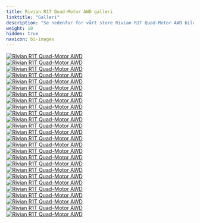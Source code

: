```yaml
---
title: Rivian R1T Quad-Motor AWD galleri
linktitle: "Galleri"
description: "Se nedenfor for vårt store Rivian R1T Quad-Motor AWD bildegalleri. Klikk på bildene for høyoppløselige versjoner."
weight: 10
hidden: true
navicon: bi-images
---
```

<!-- markdownlint-disable MD033 -->
<div class="row" id ="my-gallery">
	<div class="pswp-grid-item col-6 col-md-4">
		<a href="https://media.evkx.net/multimedia/models/rivian/r1/r1t_quad-motor_awd/charging_1.jpg"
data-pswp-src="https://media.evkx.net/multimedia/models/rivian/r1/r1t_quad-motor_awd/charging_1.jpg"
data-pswp-width="2048"
data-pswp-height="1280" 
target="_blank">
			<img src="https://media.evkx.net/multimedia/models/rivian/r1/r1t_quad-motor_awd/charging_1_xst.jpg" alt="Rivian R1T Quad-Motor AWD" class="img-fluid img-thumbnail" />
		</a>
	</div>
	<div class="pswp-grid-item col-6 col-md-4">
		<a href="https://media.evkx.net/multimedia/models/rivian/r1/r1t_quad-motor_awd/charging_2.jpg"
data-pswp-src="https://media.evkx.net/multimedia/models/rivian/r1/r1t_quad-motor_awd/charging_2.jpg"
data-pswp-width="2880"
data-pswp-height="1920" 
target="_blank">
			<img src="https://media.evkx.net/multimedia/models/rivian/r1/r1t_quad-motor_awd/charging_2_xst.jpg" alt="Rivian R1T Quad-Motor AWD" class="img-fluid img-thumbnail" />
		</a>
	</div>
	<div class="pswp-grid-item col-6 col-md-4">
		<a href="https://media.evkx.net/multimedia/models/rivian/r1/r1t_quad-motor_awd/exterior_1.jpg"
data-pswp-src="https://media.evkx.net/multimedia/models/rivian/r1/r1t_quad-motor_awd/exterior_1.jpg"
data-pswp-width="2100"
data-pswp-height="1400" 
target="_blank">
			<img src="https://media.evkx.net/multimedia/models/rivian/r1/r1t_quad-motor_awd/exterior_1_xst.jpg" alt="Rivian R1T Quad-Motor AWD" class="img-fluid img-thumbnail" />
		</a>
	</div>
	<div class="pswp-grid-item col-6 col-md-4">
		<a href="https://media.evkx.net/multimedia/models/rivian/r1/r1t_quad-motor_awd/exterior_10.jpg"
data-pswp-src="https://media.evkx.net/multimedia/models/rivian/r1/r1t_quad-motor_awd/exterior_10.jpg"
data-pswp-width="2100"
data-pswp-height="1400" 
target="_blank">
			<img src="https://media.evkx.net/multimedia/models/rivian/r1/r1t_quad-motor_awd/exterior_10_xst.jpg" alt="Rivian R1T Quad-Motor AWD" class="img-fluid img-thumbnail" />
		</a>
	</div>
	<div class="pswp-grid-item col-6 col-md-4">
		<a href="https://media.evkx.net/multimedia/models/rivian/r1/r1t_quad-motor_awd/exterior_11.jpg"
data-pswp-src="https://media.evkx.net/multimedia/models/rivian/r1/r1t_quad-motor_awd/exterior_11.jpg"
data-pswp-width="1697"
data-pswp-height="1060" 
target="_blank">
			<img src="https://media.evkx.net/multimedia/models/rivian/r1/r1t_quad-motor_awd/exterior_11_xst.jpg" alt="Rivian R1T Quad-Motor AWD" class="img-fluid img-thumbnail" />
		</a>
	</div>
	<div class="pswp-grid-item col-6 col-md-4">
		<a href="https://media.evkx.net/multimedia/models/rivian/r1/r1t_quad-motor_awd/exterior_12.jpg"
data-pswp-src="https://media.evkx.net/multimedia/models/rivian/r1/r1t_quad-motor_awd/exterior_12.jpg"
data-pswp-width="2880"
data-pswp-height="1920" 
target="_blank">
			<img src="https://media.evkx.net/multimedia/models/rivian/r1/r1t_quad-motor_awd/exterior_12_xst.jpg" alt="Rivian R1T Quad-Motor AWD" class="img-fluid img-thumbnail" />
		</a>
	</div>
	<div class="pswp-grid-item col-6 col-md-4">
		<a href="https://media.evkx.net/multimedia/models/rivian/r1/r1t_quad-motor_awd/exterior_13.jpg"
data-pswp-src="https://media.evkx.net/multimedia/models/rivian/r1/r1t_quad-motor_awd/exterior_13.jpg"
data-pswp-width="2880"
data-pswp-height="1920" 
target="_blank">
			<img src="https://media.evkx.net/multimedia/models/rivian/r1/r1t_quad-motor_awd/exterior_13_xst.jpg" alt="Rivian R1T Quad-Motor AWD" class="img-fluid img-thumbnail" />
		</a>
	</div>
	<div class="pswp-grid-item col-6 col-md-4">
		<a href="https://media.evkx.net/multimedia/models/rivian/r1/r1t_quad-motor_awd/exterior_14.jpg"
data-pswp-src="https://media.evkx.net/multimedia/models/rivian/r1/r1t_quad-motor_awd/exterior_14.jpg"
data-pswp-width="2880"
data-pswp-height="1920" 
target="_blank">
			<img src="https://media.evkx.net/multimedia/models/rivian/r1/r1t_quad-motor_awd/exterior_14_xst.jpg" alt="Rivian R1T Quad-Motor AWD" class="img-fluid img-thumbnail" />
		</a>
	</div>
	<div class="pswp-grid-item col-6 col-md-4">
		<a href="https://media.evkx.net/multimedia/models/rivian/r1/r1t_quad-motor_awd/exterior_15.jpg"
data-pswp-src="https://media.evkx.net/multimedia/models/rivian/r1/r1t_quad-motor_awd/exterior_15.jpg"
data-pswp-width="2880"
data-pswp-height="1920" 
target="_blank">
			<img src="https://media.evkx.net/multimedia/models/rivian/r1/r1t_quad-motor_awd/exterior_15_xst.jpg" alt="Rivian R1T Quad-Motor AWD" class="img-fluid img-thumbnail" />
		</a>
	</div>
	<div class="pswp-grid-item col-6 col-md-4">
		<a href="https://media.evkx.net/multimedia/models/rivian/r1/r1t_quad-motor_awd/exterior_2.jpg"
data-pswp-src="https://media.evkx.net/multimedia/models/rivian/r1/r1t_quad-motor_awd/exterior_2.jpg"
data-pswp-width="2100"
data-pswp-height="1400" 
target="_blank">
			<img src="https://media.evkx.net/multimedia/models/rivian/r1/r1t_quad-motor_awd/exterior_2_xst.jpg" alt="Rivian R1T Quad-Motor AWD" class="img-fluid img-thumbnail" />
		</a>
	</div>
	<div class="pswp-grid-item col-6 col-md-4">
		<a href="https://media.evkx.net/multimedia/models/rivian/r1/r1t_quad-motor_awd/exterior_3.jpg"
data-pswp-src="https://media.evkx.net/multimedia/models/rivian/r1/r1t_quad-motor_awd/exterior_3.jpg"
data-pswp-width="2100"
data-pswp-height="1400" 
target="_blank">
			<img src="https://media.evkx.net/multimedia/models/rivian/r1/r1t_quad-motor_awd/exterior_3_xst.jpg" alt="Rivian R1T Quad-Motor AWD" class="img-fluid img-thumbnail" />
		</a>
	</div>
	<div class="pswp-grid-item col-6 col-md-4">
		<a href="https://media.evkx.net/multimedia/models/rivian/r1/r1t_quad-motor_awd/exterior_4.jpg"
data-pswp-src="https://media.evkx.net/multimedia/models/rivian/r1/r1t_quad-motor_awd/exterior_4.jpg"
data-pswp-width="2100"
data-pswp-height="1400" 
target="_blank">
			<img src="https://media.evkx.net/multimedia/models/rivian/r1/r1t_quad-motor_awd/exterior_4_xst.jpg" alt="Rivian R1T Quad-Motor AWD" class="img-fluid img-thumbnail" />
		</a>
	</div>
	<div class="pswp-grid-item col-6 col-md-4">
		<a href="https://media.evkx.net/multimedia/models/rivian/r1/r1t_quad-motor_awd/exterior_5.jpg"
data-pswp-src="https://media.evkx.net/multimedia/models/rivian/r1/r1t_quad-motor_awd/exterior_5.jpg"
data-pswp-width="2100"
data-pswp-height="1400" 
target="_blank">
			<img src="https://media.evkx.net/multimedia/models/rivian/r1/r1t_quad-motor_awd/exterior_5_xst.jpg" alt="Rivian R1T Quad-Motor AWD" class="img-fluid img-thumbnail" />
		</a>
	</div>
	<div class="pswp-grid-item col-6 col-md-4">
		<a href="https://media.evkx.net/multimedia/models/rivian/r1/r1t_quad-motor_awd/exterior_6.jpg"
data-pswp-src="https://media.evkx.net/multimedia/models/rivian/r1/r1t_quad-motor_awd/exterior_6.jpg"
data-pswp-width="2100"
data-pswp-height="1400" 
target="_blank">
			<img src="https://media.evkx.net/multimedia/models/rivian/r1/r1t_quad-motor_awd/exterior_6_xst.jpg" alt="Rivian R1T Quad-Motor AWD" class="img-fluid img-thumbnail" />
		</a>
	</div>
	<div class="pswp-grid-item col-6 col-md-4">
		<a href="https://media.evkx.net/multimedia/models/rivian/r1/r1t_quad-motor_awd/exterior_7.jpg"
data-pswp-src="https://media.evkx.net/multimedia/models/rivian/r1/r1t_quad-motor_awd/exterior_7.jpg"
data-pswp-width="2100"
data-pswp-height="1400" 
target="_blank">
			<img src="https://media.evkx.net/multimedia/models/rivian/r1/r1t_quad-motor_awd/exterior_7_xst.jpg" alt="Rivian R1T Quad-Motor AWD" class="img-fluid img-thumbnail" />
		</a>
	</div>
	<div class="pswp-grid-item col-6 col-md-4">
		<a href="https://media.evkx.net/multimedia/models/rivian/r1/r1t_quad-motor_awd/exterior_8.jpg"
data-pswp-src="https://media.evkx.net/multimedia/models/rivian/r1/r1t_quad-motor_awd/exterior_8.jpg"
data-pswp-width="2100"
data-pswp-height="1400" 
target="_blank">
			<img src="https://media.evkx.net/multimedia/models/rivian/r1/r1t_quad-motor_awd/exterior_8_xst.jpg" alt="Rivian R1T Quad-Motor AWD" class="img-fluid img-thumbnail" />
		</a>
	</div>
	<div class="pswp-grid-item col-6 col-md-4">
		<a href="https://media.evkx.net/multimedia/models/rivian/r1/r1t_quad-motor_awd/exterior_9.jpg"
data-pswp-src="https://media.evkx.net/multimedia/models/rivian/r1/r1t_quad-motor_awd/exterior_9.jpg"
data-pswp-width="2100"
data-pswp-height="1349" 
target="_blank">
			<img src="https://media.evkx.net/multimedia/models/rivian/r1/r1t_quad-motor_awd/exterior_9_xst.jpg" alt="Rivian R1T Quad-Motor AWD" class="img-fluid img-thumbnail" />
		</a>
	</div>
	<div class="pswp-grid-item col-6 col-md-4">
		<a href="https://media.evkx.net/multimedia/models/rivian/r1/r1t_quad-motor_awd/frunk_1.jpg"
data-pswp-src="https://media.evkx.net/multimedia/models/rivian/r1/r1t_quad-motor_awd/frunk_1.jpg"
data-pswp-width="2880"
data-pswp-height="1920" 
target="_blank">
			<img src="https://media.evkx.net/multimedia/models/rivian/r1/r1t_quad-motor_awd/frunk_1_xst.jpg" alt="Rivian R1T Quad-Motor AWD" class="img-fluid img-thumbnail" />
		</a>
	</div>
	<div class="pswp-grid-item col-6 col-md-4">
		<a href="https://media.evkx.net/multimedia/models/rivian/r1/r1t_quad-motor_awd/headlights_1.jpg"
data-pswp-src="https://media.evkx.net/multimedia/models/rivian/r1/r1t_quad-motor_awd/headlights_1.jpg"
data-pswp-width="2880"
data-pswp-height="1920" 
target="_blank">
			<img src="https://media.evkx.net/multimedia/models/rivian/r1/r1t_quad-motor_awd/headlights_1_xst.jpg" alt="Rivian R1T Quad-Motor AWD" class="img-fluid img-thumbnail" />
		</a>
	</div>
	<div class="pswp-grid-item col-6 col-md-4">
		<a href="https://media.evkx.net/multimedia/models/rivian/r1/r1t_quad-motor_awd/interior_1.jpg"
data-pswp-src="https://media.evkx.net/multimedia/models/rivian/r1/r1t_quad-motor_awd/interior_1.jpg"
data-pswp-width="2880"
data-pswp-height="1920" 
target="_blank">
			<img src="https://media.evkx.net/multimedia/models/rivian/r1/r1t_quad-motor_awd/interior_1_xst.jpg" alt="Rivian R1T Quad-Motor AWD" class="img-fluid img-thumbnail" />
		</a>
	</div>
	<div class="pswp-grid-item col-6 col-md-4">
		<a href="https://media.evkx.net/multimedia/models/rivian/r1/r1t_quad-motor_awd/interior_2.jpg"
data-pswp-src="https://media.evkx.net/multimedia/models/rivian/r1/r1t_quad-motor_awd/interior_2.jpg"
data-pswp-width="2880"
data-pswp-height="1920" 
target="_blank">
			<img src="https://media.evkx.net/multimedia/models/rivian/r1/r1t_quad-motor_awd/interior_2_xst.jpg" alt="Rivian R1T Quad-Motor AWD" class="img-fluid img-thumbnail" />
		</a>
	</div>
	<div class="pswp-grid-item col-6 col-md-4">
		<a href="https://media.evkx.net/multimedia/models/rivian/r1/r1t_quad-motor_awd/main_1.jpg"
data-pswp-src="https://media.evkx.net/multimedia/models/rivian/r1/r1t_quad-motor_awd/main_1.jpg"
data-pswp-width="2100"
data-pswp-height="1400" 
target="_blank">
			<img src="https://media.evkx.net/multimedia/models/rivian/r1/r1t_quad-motor_awd/main_1_xst.jpg" alt="Rivian R1T Quad-Motor AWD" class="img-fluid img-thumbnail" />
		</a>
	</div>
	<div class="pswp-grid-item col-6 col-md-4">
		<a href="https://media.evkx.net/multimedia/models/rivian/r1/r1t_quad-motor_awd/screens_1.jpg"
data-pswp-src="https://media.evkx.net/multimedia/models/rivian/r1/r1t_quad-motor_awd/screens_1.jpg"
data-pswp-width="1600"
data-pswp-height="1067" 
target="_blank">
			<img src="https://media.evkx.net/multimedia/models/rivian/r1/r1t_quad-motor_awd/screens_1_xst.jpg" alt="Rivian R1T Quad-Motor AWD" class="img-fluid img-thumbnail" />
		</a>
	</div>
	<div class="pswp-grid-item col-6 col-md-4">
		<a href="https://media.evkx.net/multimedia/models/rivian/r1/r1t_quad-motor_awd/screens_2.jpg"
data-pswp-src="https://media.evkx.net/multimedia/models/rivian/r1/r1t_quad-motor_awd/screens_2.jpg"
data-pswp-width="1534"
data-pswp-height="1016" 
target="_blank">
			<img src="https://media.evkx.net/multimedia/models/rivian/r1/r1t_quad-motor_awd/screens_2_xst.jpg" alt="Rivian R1T Quad-Motor AWD" class="img-fluid img-thumbnail" />
		</a>
	</div>
	<div class="pswp-grid-item col-6 col-md-4">
		<a href="https://media.evkx.net/multimedia/models/rivian/r1/r1t_quad-motor_awd/screens_3.jpg"
data-pswp-src="https://media.evkx.net/multimedia/models/rivian/r1/r1t_quad-motor_awd/screens_3.jpg"
data-pswp-width="2880"
data-pswp-height="1920" 
target="_blank">
			<img src="https://media.evkx.net/multimedia/models/rivian/r1/r1t_quad-motor_awd/screens_3_xst.jpg" alt="Rivian R1T Quad-Motor AWD" class="img-fluid img-thumbnail" />
		</a>
	</div>
	<div class="pswp-grid-item col-6 col-md-4">
		<a href="https://media.evkx.net/multimedia/models/rivian/r1/r1t_quad-motor_awd/trunk_1.jpg"
data-pswp-src="https://media.evkx.net/multimedia/models/rivian/r1/r1t_quad-motor_awd/trunk_1.jpg"
data-pswp-width="2880"
data-pswp-height="1920" 
target="_blank">
			<img src="https://media.evkx.net/multimedia/models/rivian/r1/r1t_quad-motor_awd/trunk_1_xst.jpg" alt="Rivian R1T Quad-Motor AWD" class="img-fluid img-thumbnail" />
		</a>
	</div>
</div>
<script type="module">
  import PhotoSwipeLightbox from '/js/photoswipe-lightbox.esm.js';
    const lightbox = new PhotoSwipeLightbox({
       gallery: '#my-gallery',
        children: 'a',
        pswpModule: () => import('/js/photoswipe.esm.js')
    });
lightbox.init();
</script>
